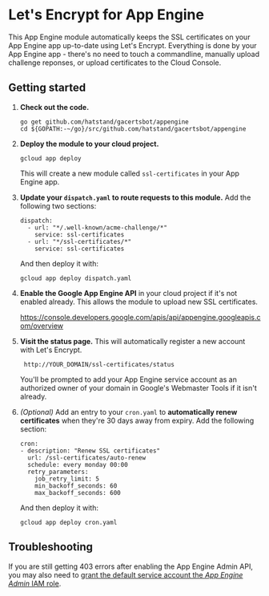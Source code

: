 # Let's Encrypt for App Engine

This App Engine module automatically keeps the SSL certificates on your App Engine app up-to-date using Let's Encrypt.  Everything is done by your App Engine app - there's no need to touch a commandline, manually upload challenge reponses, or upload certificates to the Cloud Console.

## Getting started

1. **Check out the code.**

       go get github.com/hatstand/gacertsbot/appengine
       cd ${GOPATH:-~/go}/src/github.com/hatstand/gacertsbot/appengine

1. **Deploy the module to your cloud project.**

       gcloud app deploy

    This will create a new module called `ssl-certificates` in your App Engine app.

1. **Update your `dispatch.yaml` to route requests to this module.**  Add the
   following two sections:

       dispatch:
         - url: "*/.well-known/acme-challenge/*"
           service: ssl-certificates    
         - url: "*/ssl-certificates/*"
           service: ssl-certificates

   And then deploy it with:

       gcloud app deploy dispatch.yaml

1. **Enable the Google App Engine API** in your cloud project if it's not enabled
   already.  This allows the module to upload new SSL certificates.

    https://console.developers.google.com/apis/api/appengine.googleapis.com/overview

1. **Visit the status page.**  This will automatically register a new account with
   Let's Encrypt.

        http://YOUR_DOMAIN/ssl-certificates/status

   You'll be prompted to add your App Engine service account as an authorized owner of your domain in Google's Webmaster Tools if it isn't already.

1. *(Optional)* Add an entry to your `cron.yaml` to **automatically renew certificates**
   when they're 30 days away from expiry.  Add the following section:

       cron:
       - description: "Renew SSL certificates"
         url: /ssl-certificates/auto-renew
         schedule: every monday 00:00
         retry_parameters:
           job_retry_limit: 5
           min_backoff_seconds: 60
           max_backoff_seconds: 600

   And then deploy it with:

       gcloud app deploy cron.yaml

## Troubleshooting

If you are still getting 403 errors after enabling the App Engine Admin API, you may also need to [grant the default service account the *App Engine Admin* IAM role](https://console.cloud.google.com/iam-admin/iam/project).
